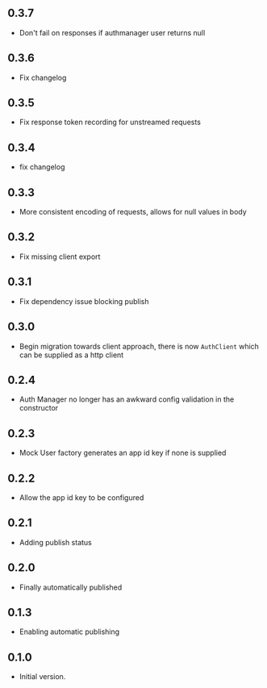 ## 0.3.7
- Don't fail on responses if authmanager user returns null

## 0.3.6
- Fix changelog

## 0.3.5
- Fix response token recording for unstreamed requests

## 0.3.4
- fix changelog

## 0.3.3
- More consistent encoding of requests, allows for null values in body

## 0.3.2
- Fix missing client export

## 0.3.1
- Fix dependency issue blocking publish

## 0.3.0
- Begin migration towards client approach, there is now `AuthClient` which can be supplied as a http client

## 0.2.4
- Auth Manager no longer has an awkward config validation in the constructor

## 0.2.3
- Mock User factory generates an app id key if none is supplied

## 0.2.2
- Allow the app id key to be configured

## 0.2.1
- Adding publish status

## 0.2.0
- Finally automatically published

## 0.1.3
- Enabling automatic publishing

## 0.1.0
- Initial version.
